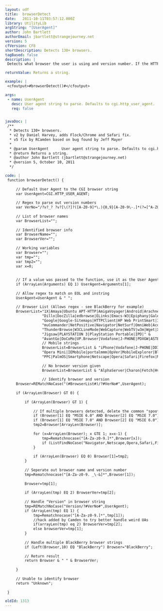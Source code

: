 ```yaml
---
layout: udf
title:  browserDetect
date:   2011-10-11T03:57:12.000Z
library: UtilityLib
argString: "[UserAgent]"
author: John Bartlett
authorEmail: jbartlett@strangejourney.net
version: 5
cfVersion: CF8
shortDescription: Detects 130+ browsers.
tagBased: false
description: |
 Detects what browser the user is using and version number. If the HTTP_USER_AGENT is stripped by a firewall or unknown (edited) Agent ID string, an &quot;Unknown&quot; is returned.

returnValue: Returns a string.

example: |
 <cfoutput>#browserDetect()#</cfoutput>

args:
 - name: UserAgent
   desc: User agent string to parse. Defaults to cgi.http_user_agent.
   req: false


javaDoc: |
 /**
  * Detects 130+ browsers.
  * v2 by Daniel Harvey, adds Flock/Chrome and Safari fix.         
  * v5 fix by RCamden based on bug found by Jeff Mayer
  * 
  * @param UserAgent      User agent string to parse. Defaults to cgi.http_user_agent. (Optional)
  * @return Returns a string. 
  * @author John Bartlett (jbartlett@strangejourney.net) 
  * @version 5, October 10, 2011 
  */

code: |
 function browserDetect() {
 
     // Default User Agent to the CGI browser string
     var UserAgent=CGI.HTTP_USER_AGENT;
     
     // Regex to parse out version numbers
     var VerNo="/?v?_? ?v?[\(?]?([A-Z0-9]*\.){0,9}[A-Z0-9\-.]*(?=[^A-Z0-9])";
     
     // List of browser names
     var BrowserList="";
     
     // Identified browser info
     var BrowserName="";
     var BrowserVer="";
     
     // Working variables
     var Browser="";
     var tmp="";
     var tmp2="";
     var x=0;
     
     
     // If a value was passed to the function, use it as the User Agent
     if (ArrayLen(Arguments) EQ 1) UserAgent=Arguments[1];
     
     // Allow regex to match on EOL and instring
     UserAgent=UserAgent & " ";
     
     // Browser List (Allows regex - see BlackBerry for example)
     BrowserList="1X|Amaya|Ubuntu APT-HTTP|AmigaVoyager|Android|Arachne|Amiga-AWeb|Arora|Bison|Bluefish|Browsex|Camino|Check&Get|Chimera|Chrome|Contiki|cURL|Democracy|" &
                 "Dillo|DocZilla|edbrowse|ELinks|Emacs-W3|Epiphany|Galeon|Minefield|Firebird|Phoenix|Flock|IceApe|IceWeasel|IceCat|Gnuzilla|" &
                 "Google|Google-Sitemaps|HTTPClient|HP Web PrintSmart|IBrowse|iCab|ICE Browser|Kazehakase|KKman|K-Meleon|Konqueror|Links|Lobo|Lynx|Mosaic|SeaMonkey|" &
                 "muCommander|NetPositive|Navigator|NetSurf|OmniWeb|Acorn Browse|Oregano|Prism|retawq|Shiira Safari|Shiretoko|Sleipnir|Songbird|Strata|Sylera|" &
                 "ThunderBrowse|W3CLineMode|WebCapture|WebTV|w3m|Wget|Xenu_Link_Sleuth|Oregano|xChaos_Arachne|WDG_Validator|W3C_Validator|" &
                 "Jigsaw|PLAYSTATION 3|PlayStation Portable|IPD|" &
                 "AvantGo|DoCoMo|UP.Browser|Vodafone|J-PHONE|PDXGW|ASTEL|EudoraWeb|Minimo|PLink|NetFront|Xiino|";
                 // Mobile strings
                 BrowserList=BrowserList & "iPhone|Vodafone|J-PHONE|DDIPocket|EudoraWeb|Minimo|PLink|Plucker|NetFront|PIE|Xiino|" &
                 "Opera Mini|IEMobile|portalmmm|OpVer|MobileExplorer|Blazer|MobileExplorer|Opera Mobi|BlackBerry\d*[A-Za-z]?|" &
                 "PPC|PalmOS|Smartphone|Netscape|Opera|Safari|Firefox|MSIE|HP iPAQ|LGE|MOT-[A-Z0-9\-]*|Nokia|";
     
                 // No browser version given
                 BrowserList=BrowserList & "AlphaServer|Charon|Fetch|Hv3|IIgs|Mothra|Netmath|OffByOne|pango-text|Avant Browser|midori|Smart Bro|Swiftfox";
     
                 // Identify browser and version
     Browser=REMatchNoCase("(#BrowserList#)/?#VerNo#",UserAgent);
     
     if (ArrayLen(Browser) GT 0) {
     
         if (ArrayLen(Browser) GT 1) {
     
             // If multiple browsers detected, delete the common "spoofed" browsers
             if (Browser[1] EQ "MSIE 6.0" AND Browser[2] EQ "MSIE 7.0") ArrayDeleteAt(Browser,1);
             if (Browser[1] EQ "MSIE 7.0" AND Browser[2] EQ "MSIE 6.0") ArrayDeleteAt(Browser,2);
             tmp2=Browser[ArrayLen(Browser)];
     
             for (x=ArrayLen(Browser); x GTE 1; x=x-1) {
                 tmp=Rematchnocase("[A-Za-z0-9.]*",Browser[x]);
                 if (ListFindNoCase("Navigator,Netscape,Opera,Safari,Firefox,MSIE,PalmOS,PPC",tmp[1]) GT 0) ArrayDeleteAt(Browser,x);
             }
     
             if (ArrayLen(Browser) EQ 0) Browser[1]=tmp2;
         }
     
         // Seperate out browser name and version number
         tmp=Rematchnocase("[A-Za-z0-9. _\-&]*",Browser[1]);
 
         Browser=tmp[1];
     
         if (ArrayLen(tmp) EQ 2) BrowserVer=tmp[2];
     
         // Handle "Version" in browser string
         tmp=REMatchNoCase("Version/?#VerNo#",UserAgent);
         if (ArrayLen(tmp) EQ 1) {
             tmp=Rematchnocase("[A-Za-z0-9.]*",tmp[1]);
             //hack added by Camden to try better handle weird UAs
             if(arrayLen(tmp) eq 2) BrowserVer=tmp[2];
             else browserVer=tmp[1];
         }
     
         // Handle multiple BlackBerry browser strings
         if (Left(Browser,10) EQ "BlackBerry") Browser="BlackBerry";
     
         // Return result
         return Browser & " " & BrowserVer;
     
     }
     
     // Unable to identify browser
     return "Unknown";
 
 }

oldId: 1313
---
```


